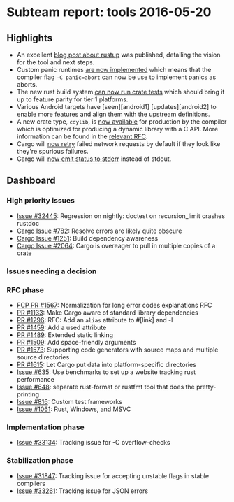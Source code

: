 # Subteam report: tools 2016-05-20

## Highlights

* An excellent [blog post about rustup][rustup] was published, detailing the
  vision for the tool and next steps.
* Custom panic runtimes [are now implemented][panicabort] which means that the
  compiler flag `-C panic=abort` can now be use to implement panics as aborts.
* The new rust build system [can now run crate tests][rustbuild] which should
  bring it up to feature parity for tier 1 platforms.
* Various Android targets have [seen][android1] [updates][android2] to enable
  more features and align them with the upstream definitions.
* A new crate type, `cdylib`, is [now available][cdylib] for production by the
  compiler which is optimized for producing a dynamic library with a C API.
  More information can be found in the [relevant RFC][rfc].
* Cargo will [now retry][retry] failed network requests by default if they look
  like they're spurious failures.
* Cargo will [now emit status to stderr][stderr] instead of stdout.

[rustup]: http://blog.rust-lang.org/2016/05/13/rustup.html
[panicabort]: https://github.com/rust-lang/rust/pull/32900
[rustbuild]: https://github.com/rust-lang/rust/pull/33282
[rustbuild]: https://github.com/rust-lang/rust/pull/33500
[rustbuild]: https://github.com/rust-lang/rust/pull/33651
[cdylib]: https://github.com/rust-lang/rust/pull/33553
[rfc]: https://github.com/rust-lang/rfcs/blob/master/text/1510-rdylib.md
[retry]: https://github.com/rust-lang/cargo/pull/2396
[stderr]: https://github.com/rust-lang/cargo/pull/2693

## Dashboard

### High priority issues

- [Issue #32445](https://github.com/rust-lang/rust/issues/32445):
  Regression on nightly: doctest on recursion_limit crashes rustdoc
- [Cargo Issue #782](https://github.com/rust-lang/cargo/issues/782):
  Resolve errors are likely quite obscure
- [Cargo Issue #1251](https://github.com/rust-lang/cargo/issues/1251):
  Build dependency awareness
- [Cargo Issue #2064](https://github.com/rust-lang/cargo/issues/2064):
  Cargo is overeager to pull in multiple copies of a crate

### Issues needing a decision


### RFC phase

- [FCP PR #1567](https://github.com/rust-lang/rfcs/pull/1567):
  Normalization for long error codes explanations RFC
- [PR #1133](https://github.com/rust-lang/rfcs/pull/1133):
  Make Cargo aware of standard library dependencies
- [PR #1296](https://github.com/rust-lang/rfcs/pull/1296):
  RFC: Add an `alias` attribute to #[link] and -l
- [PR #1459](https://github.com/rust-lang/rfcs/pull/1459):
  Add a used attribute
- [PR #1489](https://github.com/rust-lang/rfcs/pull/1489):
  Extended static linking
- [PR #1509](https://github.com/rust-lang/rfcs/pull/1509):
  Add space-friendly arguments
- [PR #1573](https://github.com/rust-lang/rfcs/pull/1573):
  Supporting code generators with source maps and multiple source directories
- [PR #1615](https://github.com/rust-lang/rfcs/pull/1615):
  Let Cargo put data into platform-specific directories
- [Issue #635](https://github.com/rust-lang/rfcs/issues/635):
  Use benchmarks to set up a website tracking rust performance
- [Issue #648](https://github.com/rust-lang/rfcs/issues/648):
  separate rust-format or rustfmt tool that does the pretty-printing
- [Issue #816](https://github.com/rust-lang/rfcs/issues/816):
  Custom test frameworks
- [Issue #1061](https://github.com/rust-lang/rfcs/issues/1061):
  Rust, Windows, and MSVC

### Implementation phase

- [Issue #33134](https://github.com/rust-lang/rust/issues/33134):
  Tracking issue for -C overflow-checks

### Stabilization phase

- [Issue #31847](https://github.com/rust-lang/rust/issues/31847):
  Tracking issue for accepting unstable flags in stable compilers
- [Issue #33261](https://github.com/rust-lang/rust/issues/33261):
  Tracking issue for JSON errors

